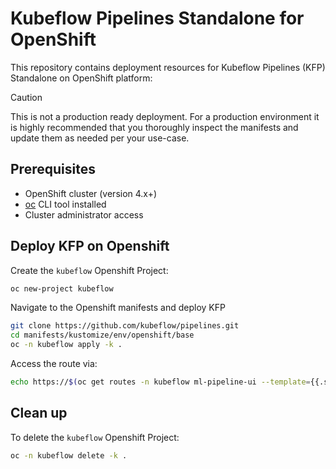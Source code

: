 # Kubeflow Pipelines Standalone for OpenShift

This repository contains deployment resources for Kubeflow Pipelines (KFP) Standalone on OpenShift platform:

> [!Caution]
> This is not a production ready deployment. For a production environment it is highly recommended that you thoroughly inspect the manifests and update them as needed per your use-case.

## Prerequisites
- OpenShift cluster (version 4.x+)
- [oc] CLI tool installed
- Cluster administrator access

## Deploy KFP on Openshift 

Create the `kubeflow` Openshift Project: 

```bash
oc new-project kubeflow
```

Navigate to the Openshift manifests and deploy KFP

```bash
git clone https://github.com/kubeflow/pipelines.git
cd manifests/kustomize/env/openshift/base
oc -n kubeflow apply -k .
```

Access the route via: 

```bash
echo https://$(oc get routes -n kubeflow ml-pipeline-ui --template={{.spec.host}})
```

## Clean up
To delete the `kubeflow` Openshift Project:

```bash
oc -n kubeflow delete -k .
```

[oc]: https://docs.redhat.com/en/documentation/openshift_container_platform/latest/html/cli_tools/openshift-cli-oc

